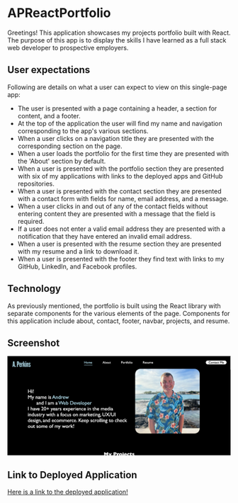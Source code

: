 # APReactPortfolio

Greetings! This application showcases my projects portfolio built with React. The purpose of this app is to display the skills I have learned as a full stack web developer to prospective employers.

## User expectations

Following are details on what a user can expect to view on this single-page app:

* The user is presented with a page containing a header, a section for content, and a footer.
* At the top of the application the user will find my name and navigation corresponding to the app's various sections.
* When a user clicks on a navigation title they are presented with the corresponding section on the page.
* When a user loads the portfolio for the first time they are presented with the 'About' section by default.
* When a user is presented with the portfolio section they are presented with six of my applications with links to the deployed apps and GitHub repositories.
* When a user is presented with the contact section they are presented with a contact form with fields for name, email address, and a message.
* When a user clicks in and out of any of the contact fields without entering content they are presented with a message that the field is required.
* If a user does not enter a valid email address they are presented with a notification that they have entered an invalid email address.
* When a user is presented with the resume section they are presented with my resume and a link to download it.
* When a user is presented with the footer they find text with links to my GitHub, LinkedIn, and Facebook profiles.

## Technology

As previously mentioned, the portfolio is built using the React library with separate components for the various elements of the page. Components for this application include about, contact, footer, navbar, projects, and resume.

## Screenshot

![Screenshot](./src/assets/Screenshot.png)

## Link to Deployed Application

[Here is a link to the deployed application!](https://main--jovial-creponne-bda8a3.netlify.app/)